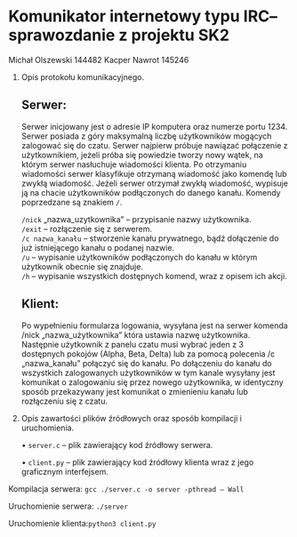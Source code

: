 # Komunikator internetowy typu IRC– sprawozdanie z projektu SK2
Michał Olszewski 144482
Kacper Nawrot 145246


1. Opis protokołu komunikacyjnego.

    ## Serwer: 
    Serwer inicjowany jest o adresie IP komputera oraz numerze portu 1234. Serwer posiada z góry maksymalną liczbę użytkowników mogących zalogować się do czatu. Serwer najpierw próbuje nawiązać połączenie z użytkownikiem, jeżeli próba się powiedzie tworzy nowy wątek, na którym serwer nasłuchuje wiadomości klienta. Po otrzymaniu wiadomości serwer klasyfikuje otrzymaną wiadomość jako komendę lub zwykłą wiadomość. Jeżeli serwer otrzymał zwykłą wiadomość, wypisuje ją na chacie użytkowników podłączonych do danego kanału. Komendy poprzedzane są znakiem `/`. 

    `/nick` „nazwa_uzytkownika” – przypisanie nazwy użytkownika.<br />
    `/exit` – rozłączenie się z serwerem.<br />
    `/c nazwa_kanału` – stworzenie kanału prywatnego, bądź dołączenie do już istniejącego kanału o podanej nazwie.<br />
    `/u` – wypisanie użytkowników podłączonych do kanału w którym użytkownik obecnie się znajduje.<br />
    `/h` – wypisanie wszystkich dostępnych komend, wraz z opisem ich akcji.<br />
    

    ## Klient:
    Po wypełnieniu formularza logowania, wysyłana jest na serwer komenda /nick „nazwa_użytkownika” która ustawia nazwę użytkownika. Następnie użytkownik z panelu czatu musi wybrać jeden z 3 dostępnych pokojów (Alpha, Beta, Delta) lub za pomocą polecenia /c „nazwa_kanału”  połączyć się do kanału. Po dołączeniu do kanału do wszystkich zalogowanych użytkowników w tym kanale wysyłany jest komunikat o zalogowaniu się przez nowego użytkownika, w identyczny sposób przekazywany jest komunikat o zmienieniu kanału lub rozłączeniu się z czatu. 

2. Opis zawartości plików źródłowych oraz sposób kompilacji i uruchomienia.

    • `server.c` – plik zawierający kod źródłowy serwera.

    • `client.py` – plik zawierający kod źródłowy klienta wraz z jego graficznym interfejsem.
    
    
Kompilacja serwera: `gcc ./server.c -o server -pthread – Wall` 

Uruchomienie serwera: `./server`

Uruchomienie klienta:`python3 client.py`
